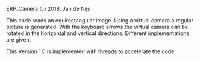 

ERP_Camera (c) 2018, Jan de Nijs

This code reads an equirectangular image. Using a virtual camera a regular picture is generated. With the keyboard arrows the virtual camera can be rotated in the horizontal and vertical directions. Different implementations are given.

This Version 1.0 is implemented with threads to accelerate the code
